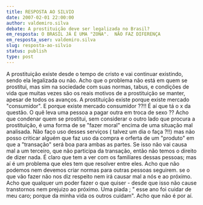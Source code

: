 ```yaml
---
title: RESPOSTA AO SILVIO
date: 2007-02-01 22:00:00
author: valdemiro.silva
debate: A prostituição deve ser legalizada no Brasil?
em_resposta: O BRASIL JÁ É UMA "ZONA".  NÃO FAZ DIFERENÇA
em_resposta_user: valdemiro.silva
slug: resposta-ao-silvio
status: publish 
type: post
---
```


A prostituição existe desde o tempo de cristo e vai continuar existindo, sendo ela legalizada ou não. Acho que o problema não está em quem se prostitui, mas sim na sociedade com suas normas, tabus, e condições de vida que muitas vezes são os reais motivos de a prostituição se manter, apesar de todos os avanços. A prostituição existe porque existe mercado "consumidor". E porque existe mercado consumidor ??!! É aí que tá o x da questão. O quê leva uma pessoa a pagar outra em troca de sexo ?? Acho que condenar quem se prostitui, sem considerar o outro lado que procura a prostituição, é uma forma de se "fazer moral" encima de uma situação mal analisada. Não faço uso desses serviços ( talvez um dia o faça ?!!) mas não posso criticar alguém que faz uso da compra e orferta de um "produto" em que a "transação" será boa para ambas as partes. Se isso não vai causa mal a um terceiro, que não participa da transação, então não temos o direito de dizer nada. É claro que tem a ver com os familiares dessas pessoas; mas aí é um problema que eles tem que resolver entre eles. Acho que não podemos nem devemos criar normas para outras pessoas seguirem. se o que vão fazer não nos diz respeito nem irá causar mal a nós e ao próximo. Acho que qualquer um poder fazer o que quiser - desde que isso não cause transtornos nem prejuizo ao próximo. Uma piada ; " esse ano foi cuidar de meu caro; porque da minha vida os outros cuidam". Acho que não é por aí.
